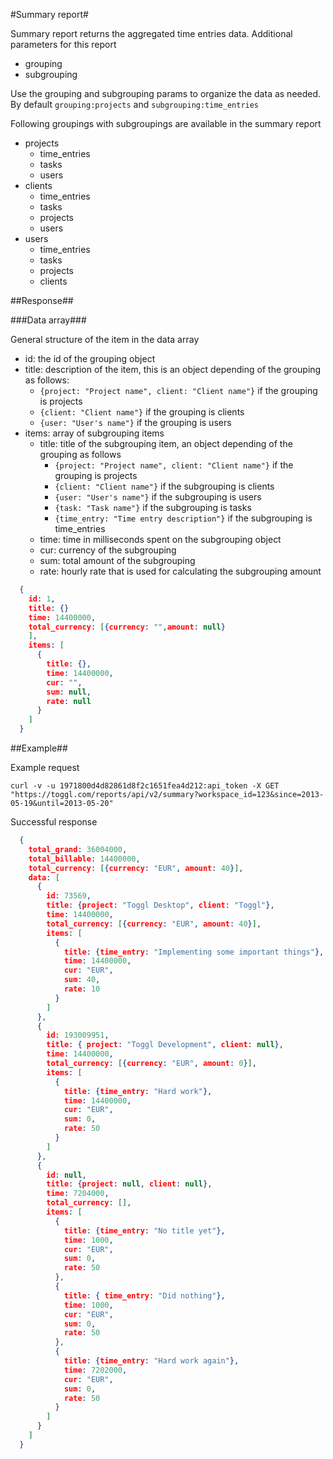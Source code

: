 #Summary report#

Summary report returns the aggregated time entries data.
Additional parameters for this report
* grouping
* subgrouping

Use the grouping and subgrouping params to organize the data as needed. By default `grouping:projects` and `subgrouping:time_entries`

Following groupings with subgroupings are available in the summary report
* projects
  * time_entries
  * tasks
  * users
* clients
  * time_entries
  * tasks
  * projects
  * users
* users
  * time_entries
  * tasks
  * projects
  * clients

##Response##

###Data array###

General structure of the item in the data array
* id: the id of the grouping object
* title: description of the item, this is an object depending of the grouping as follows:
  * `{project: "Project name", client: "Client name"}` if the grouping is projects
  * `{client: "Client name"}` if the grouping is clients
  * `{user: "User's name"}` if the grouping is users
* items: array of subgrouping items
  * title: title of the subgrouping item, an object depending of the grouping as follows
    * `{project: "Project name", client: "Client name"}` if the grouping is projects
    * `{client: "Client name"}` if the subgrouping is clients
    * `{user: "User's name"}` if the subgrouping is users
    * `{task: "Task name"}` if the subgrouping is tasks
    * `{time_entry: "Time entry description"}` if the subgrouping is time_entries
  * time: time in milliseconds spent on the subgrouping object
  * cur: currency of the subgrouping
  * sum: total amount of the subgrouping
  * rate: hourly rate that is used for calculating the subgrouping amount

```json
  {
    id: 1,
    title: {}
    time: 14400000,
    total_currency: [{currency: "",amount: null}
    ],
    items: [
      {
        title: {},
        time: 14400000,
        cur: "",
        sum: null,
        rate: null
      }
    ]
  }
```

##Example##

Example request
```shell
curl -v -u 1971800d4d82861d8f2c1651fea4d212:api_token -X GET "https://toggl.com/reports/api/v2/summary?workspace_id=123&since=2013-05-19&until=2013-05-20"
```


Successful response
```json
  {
    total_grand: 36004000,
    total_billable: 14400000,
    total_currency: [{currency: "EUR", amount: 40}],
    data: [
      {
        id: 73569,
        title: {project: "Toggl Desktop", client: "Toggl"},
        time: 14400000,
        total_currency: [{currency: "EUR", amount: 40}],
        items: [
          {
            title: {time_entry: "Implementing some important things"},
            time: 14400000,
            cur: "EUR",
            sum: 40,
            rate: 10
          }
        ]
      },
      {
        id: 193009951,
        title: { project: "Toggl Development", client: null},
        time: 14400000,
        total_currency: [{currency: "EUR", amount: 0}],
        items: [
          {
            title: {time_entry: "Hard work"},
            time: 14400000,
            cur: "EUR",
            sum: 0,
            rate: 50
          }
        ]
      },
      {
        id: null,
        title: {project: null, client: null},
        time: 7204000,
        total_currency: [],
        items: [
          {
            title: {time_entry: "No title yet"},
            time: 1000,
            cur: "EUR",
            sum: 0,
            rate: 50
          },
          {
            title: { time_entry: "Did nothing"},
            time: 1000,
            cur: "EUR",
            sum: 0,
            rate: 50
          },
          {
            title: {time_entry: "Hard work again"},
            time: 7202000,
            cur: "EUR",
            sum: 0,
            rate: 50
          }
        ]
      }
    ]
  }
```
